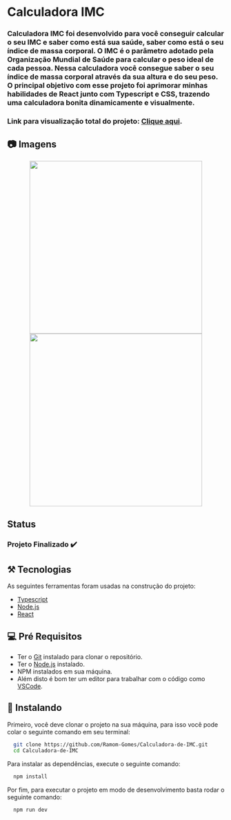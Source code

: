 # Calculadora IMC

### Calculadora IMC  foi desenvolvido para você conseguir calcular o seu IMC e saber como está sua saúde, saber como está o seu índice de massa corporal. O IMC é o parâmetro adotado pela Organização Mundial de Saúde para calcular o peso ideal de cada pessoa. Nessa calculadora você consegue saber o seu índice de massa corporal através da sua altura e do seu peso. O principal objetivo com esse projeto foi aprimorar minhas habilidades de React junto com Typescript e CSS, trazendo uma calculadora bonita dinamicamente e visualmente.

### Link para visualização total do projeto: [Clique aqui](https://deft-druid-7008d8.netlify.app/).

## 📷 Imagens

<div align="center" display="flex">
  <img src="https://github.com/Ramom-Gomes/Calculadora-de-IMC./assets/110055468/4601850d-d75f-4191-8dbf-64947cd1a774" width="400px" />
  <img src="https://github.com/Ramom-Gomes/Calculadora-de-IMC./assets/110055468/7fc3d0bf-d86d-4263-a1d1-bffced4caf4b" width="400px" />
</div>


## Status
### Projeto Finalizado ✔️


## ⚒️ Tecnologias
As seguintes ferramentas foram usadas na construção do projeto:

- [Typescript](https://www.typescriptlang.org/)
- [Node.js](https://nodejs.org/en/)
- [React](https://pt-br.reactjs.org/)



## 💻 Pré Requisitos

* Ter o [Git](https://git-scm.com) instalado para clonar o repositório.
* Ter o [Node.js](https://nodejs.org/en/) instalado.
* NPM instalados em sua máquina.
* Além disto é bom ter um editor para trabalhar com o código como [VSCode](https://code.visualstudio.com/).



## 🚀 Instalando

Primeiro, você deve clonar o projeto na sua máquina, para isso você pode colar o seguinte comando em seu terminal:

```bash
  git clone https://github.com/Ramom-Gomes/Calculadora-de-IMC.git
  cd Calculadora-de-IMC
```
Para instalar as dependências, execute o seguinte comando:

```bash
  npm install
```

Por fim, para executar o projeto em modo de desenvolvimento basta rodar o seguinte comando:

```bash
  npm run dev
```
